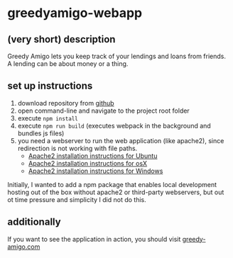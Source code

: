 # greedyamigo-webapp

## (very short) description
Greedy Amigo lets you keep track of your lendings and loans from friends.
A lending can be about money or a thing.

## set up instructions
1. download repository from [github](https://github.com/GreedyAmigo/greedyamigo-webapp)
2. open command-line and navigate to the project root folder
3. execute `npm install`
4. execute `npm run build` (executes webpack in the background and bundles js files)
5. you need a webserver to run the web application (like apache2), since redirection is not working with file paths.
    * [Apache2 installation instructions for Ubuntu](https://www.digitalocean.com/community/tutorials/how-to-install-the-apache-web-server-on-ubuntu-16-04)
    * [Apache2 installation instructions for osX](https://medium.com/@JohnFoderaro/how-to-set-up-apache-in-macos-sierra-10-12-bca5a5dfffba)
    * [Apache2 installation instructions for Windows](https://httpd.apache.org/docs/2.4/platform/windows.html)

Initially, I wanted to add a npm package that enables local development hosting out of the box without apache2 or third-party webservers, but out ot time pressure and simplicity I did not do this.

## additionally
If you want to see the application in action, you should visit [greedy-amigo.com](https://www.greedy-amigo.com)